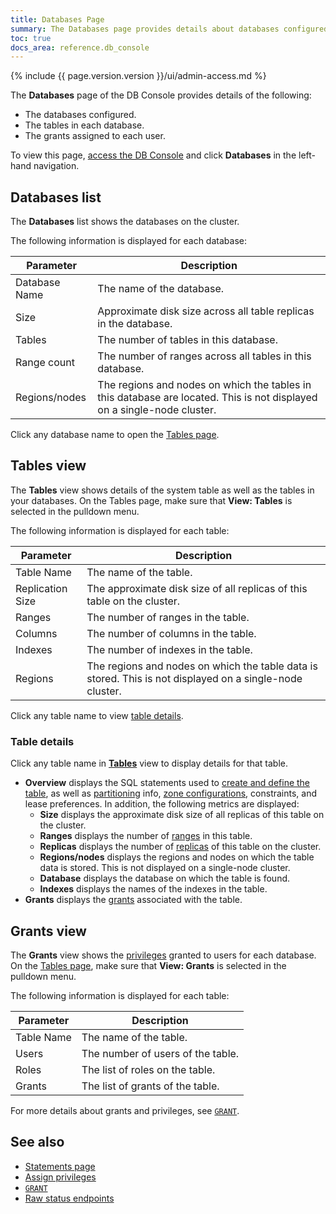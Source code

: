 ```yaml
---
title: Databases Page
summary: The Databases page provides details about databases configured, the tables in each database, and the grants assigned to each user.
toc: true
docs_area: reference.db_console
---
```


{% include {{ page.version.version }}/ui/admin-access.md %}

The **Databases** page of the DB Console provides details of the following:

- The databases configured.
- The tables in each database.
- The grants assigned to each user.

To view this page, [access the DB Console](ui-overview.html#db-console-access) and click **Databases** in the left-hand navigation.

## Databases list

The **Databases** list shows the databases on the cluster.

The following information is displayed for each database:

| Parameter     | Description                                                                                                             |
|---------------|-------------------------------------------------------------------------------------------------------------------------|
| Database Name | The name of the database.                                                                                               |
| Size          | Approximate disk size across all table replicas in the database.                                                        |
| Tables        | The number of tables in this database.                                                                                  |
| Range count   | The number of ranges across all tables in this database.                                                                |
| Regions/nodes | The regions and nodes on which the tables in this database are located. This is not displayed on a single-node cluster. |

Click any database name to open the [Tables page](#tables-view).

## Tables view

The **Tables** view shows details of the system table as well as the tables in your databases. On the Tables page, make sure that **View: Tables** is selected in the pulldown menu.

The following information is displayed for each table:

| Parameter        | Description                                                                                              |
|------------------|----------------------------------------------------------------------------------------------------------|
| Table Name       | The name of the table.                                                                                   |
| Replication Size | The approximate disk size of all replicas of this table on the cluster.                                  |
| Ranges           | The number of ranges in the table.                                                                       |
| Columns          | The number of columns in the table.                                                                      |
| Indexes          | The number of indexes in the table.                                                                      |
| Regions          | The regions and nodes on which the table data is stored. This is not displayed on a single-node cluster. |

Click any table name to view [table details](#table-details).

### Table details

Click any table name in [**Tables**](#tables-view) view to display details for that table.

- **Overview** displays the SQL statements used to [create and define the table](create-table.html), as well as [partitioning](partitioning.html) info, [zone configurations](configure-replication-zones.html), constraints, and lease preferences. In addition, the following metrics are displayed:
	- **Size** displays the approximate disk size of all replicas of this table on the cluster.
	- **Ranges** displays the number of [ranges](architecture/overview.html#terms) in this table.
	- **Replicas** displays the number of [replicas](architecture/replication-layer.html) of this table on the cluster.
	- **Regions/nodes** displays the regions and nodes on which the table data is stored. This is not displayed on a single-node cluster.
	- **Database** displays the database on which the table is found.
	- **Indexes** displays the names of the indexes in the table.
- **Grants** displays the [grants](#grants-view) associated with the table.

## Grants view

The **Grants** view shows the [privileges](security-reference/authorization#managing-privileges) granted to users for each database. On the [Tables page](#tables-view), make sure that **View: Grants** is selected in the pulldown menu.

The following information is displayed for each table:

| Parameter  | Description                       |
|------------|-----------------------------------|
| Table Name | The name of the table.            |
| Users      | The number of users of the table. |
| Roles      | The list of roles on the table.   |
| Grants     | The list of grants of the table.  |

For more details about grants and privileges, see [`GRANT`](grant.html).

## See also

- [Statements page](ui-statements-page.html)
- [Assign privileges](security-reference/authorization#managing-privileges)
- [`GRANT`](grant.html)
- [Raw status endpoints](monitoring-and-alerting.html#raw-status-endpoints)
